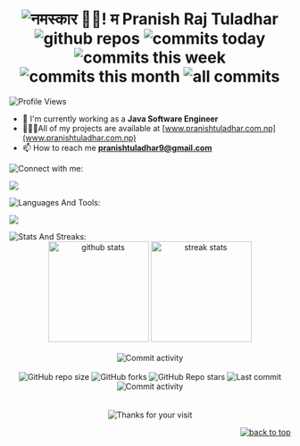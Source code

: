 <!-- <h1 align="center">ज्वजलपा 👋🏿, जिगू नां Pranish Raj Tuladhar खः।</h1> -->

<!-- $${\color{#9f4bff}Connect \space \color{#ffffff}With \space \color{#9f4bff}Me}$$

> text$${\color{#9f4bff}Connect \space \color{#ffffff}With \space \color{#9f4bff}Me}$$

```diff
- text in red
+ text in green
! text in orange
# text in gray
@@ text in purple (and bold)@@
``` -->

<div id="top"></div>

<h1 align="center">
  <img
      src="https://readme-typing-svg.demolab.com?font=Roboto+Slab&color=9f4bff&size=30&center=true&vCenter=true&width=450&lines=Welcome+To+My+Profile;नमस्कार 🙏🏿! म Pranish Raj Tuladhar;A+Devops+Engineer;"
      alt="नमस्कार 🙏🏿! म Pranish Raj Tuladhar"
  />
  <br/>
  <div>
      <!-- <img
        alt="Link to my GitHub"
        src="https://img.shields.io/github/followers/purnasth?style=for-the-badge&labelColor=7E3ACE&color=000000"
      /> -->
    <img
        alt="github repos"
        src="https://badges.strrl.dev/repos/pranish9?color=000000&style=for-the-badge&labelColor=7E3ACE"
    />
   <img
        alt="commits today"
        src="https://badges.strrl.dev/commits/daily/pranish9?color=000000&style=for-the-badge&labelColor=7E3ACE"
    />
    <img
        alt="commits this week"
        src="https://badges.strrl.dev/commits/weekly/pranish9?color=000000&style=for-the-badge&labelColor=7E3ACE"
    />
    <img
        alt="commits this month"
        src="https://badges.strrl.dev/commits/monthly/pranish9?color=000000&style=for-the-badge&labelColor=7E3ACE"
    />
   <img
        alt="all commits"
        src="https://badges.strrl.dev/commits/all/pranish9?color=000000&style=for-the-badge&labelColor=7E3ACE"
    />
  </div>
</h1>

<img
  src="https://komarev.com/ghpvc/?username=pranish9&label=Profile%20views&color=7E3ACE&style=for-the-badge"
  alt="Profile Views"
/>

- 🌱 I'm currently working as a **Java Software Engineer**
- 👨🏿‍💻All of my projects are available at [www.pranishtuladhar.com.np](www.pranishtuladhar.com.np)
- 📫 How to reach me **pranishtuladhar9@gmail.com**

<!-- # $\mathfrak{{\color{#9f4bff}Connect\ with\ me:}}\ $ -->

<!-- $\mathfrak{{\color{#9f4bff}Connect \space \color{#ffffff} with \space \color{#9f4bff} me:}}\ $ -->

<!-- # Connect with me: -->

<img src="https://readme-typing-svg.demolab.com?font=Roboto+Slab&color=9f4bff&size=30&center=true&vCenter=true&width=260&lines=Connect+With+Me+:" alt="Connect with me:"/>

<!-- $${\color{#9f4bff}Connect \space \color{#ffffff}With \space \color{#9f4bff}Me}$$

$${\color{#9f4bff}CONNECT\ WITH\ ME :}$$ -->

<p align="left">
  <a href="https://www.linkedin.com/in/pranish-r-tuladhar-67aa38217" target="blank">
    <img src="https://skillicons.dev/icons?i=linkedin" />
  </a>
</p>

<!-- # ${{\color{#9f4bff}Languages\ and\ Tools:}}\ $ -->

<!-- # $\mathcal{{\color{#9f4bff}Languages\ and\ Tools:}}\ $ -->

<!-- # $\mathbb{{\color{#9f4bff}Languages\ and\ Tools:}}\ $ -->

<!-- # $\mathfrak{{\color{#9f4bff}Languages\ and\ Tools:}}\ $ -->

<!-- # Languages and Tools: -->
<img src="https://readme-typing-svg.demolab.com?font=Roboto+Slab&color=9f4bff&size=30&center=true&vCenter=true&width=315&lines=Languages+And+Tools+:" alt="Languages And Tools:"/>

<img
  src="https://skillicons.dev/icons?i=git,github,html,css,sass,bootstrap,tailwind,js,react,nodejs,php,mysql,c,cpp,py,ps,figma,ae,powerpoint"
/>

<!-- # $\mathfrak{{\color{#9f4bff}Stats\ and\ Streaks:}}\ $ -->

<!-- # Stats and Streaks: -->
<img src="https://readme-typing-svg.demolab.com?font=Roboto+Slab&color=9f4bff&size=30&center=true&vCenter=true&width=270&lines=Stats+And+Streaks+:" alt="Stats And Streaks:"/>

<!--Previous Stats and Streaks-->
<!-- <p>
    <img
    align="center"
    src="https://github-readme-stats.vercel.app/api?username=purnasth&show_icons=true&locale=en&theme=midnight-purple"
    alt="purnasth github stats"
  />
  <img
  align="center"
  src="https://github-readme-streak-stats.herokuapp.com/?user=purnasth&theme=midnight-purple"
    alt="purnasth github streaks"
  />
</p> -->
<!--Previous Stats and Streaks-->
<div align="center">
<!--   <img
    height="180em"
    src="https://github-readme-stats-Carol42.vercel.app/api?username=purnasth&count_private=true&show_icons=true&theme=midnight-purple&hide_border=true&hide_title=true"
    alt="my github stats"
    /> -->
  <img
    height="180em"
    src="https://github-readme-stats-Carol42.vercel.app/api?username=pranish9&count_private=true&show_icons=true&theme=midnight-purple&bg_color=0,130F40,000000&hide_border=true&hide_title=true"
    alt="github stats"
  />
    <img
    height="180em"
    src="https://streak-stats.demolab.com/?user=pranish9&theme=midnight-purple&hide_border=true"
    alt="streak stats"
  />
</div>
<br />
<div align="center">
 <img
    alt="Commit activity"
    src="https://github-profile-trophy.vercel.app/?username=pranish9&theme=darkhub&column=9&no-frame=true&margin-w=15&margin-h=15"
  />
<!--  <img
    alt="Commit activity"
    src="https://github-profile-trophy.vercel.app/?username=purnasth&theme=juicyfresh&column=5&margin-w=15&margin-h=15"
  /> -->
</div>
<br />
<div align="center">
  <img
    alt="GitHub repo size"
    src="https://img.shields.io/github/repo-size/pranish9/pranish9?color=9f4bff&logo=github&style=for-the-badge&logoColor=9f4bff"
  />
  <img
    alt="GitHub forks"
    src="https://img.shields.io/github/forks/pranish9/pranish9?color=9f4bff&logo=github&style=for-the-badge&logoColor=9f4bff"
  />
  <img
    alt="GitHub Repo stars"
    src="https://img.shields.io/github/stars/pranish9/purnasth?color=9f4bff&logo=github&style=for-the-badge&logoColor=9f4bff"
  />
  <img
    alt="Last commit"
    src="https://img.shields.io/github/last-commit/pranish9/pranish9?color=9f4bff&logo=git&logoColor&style=for-the-badge"
  />
  <img
    alt="Commit activity"
    src="https://img.shields.io/github/commit-activity/m/pranish9/pranish9?color=9f4bff&logo=git&logoColor&style=for-the-badge"
  />
</div>
<br />

<!--
<details>
<summary>Click here for a cute surprise! :3</summary>
<img src="https://cat-gifs.cyclic.app">
</details>
-->


<!--
<details align="center">
  <summary>My GitHub stats</summary>
  <br />
  <div align="center">
    <img
      alt="github achievements"
      src="https://github-profile-trophy.vercel.app/?username=purnasth&theme=darkhub&no-frame=true&column=10"
    />
  </div>
  -->
  <!--Most Used Languages-->
  <!-- <img height=180em src="https://github-readme-stats-Carol42.vercel.app/api/top-langs/?username=purnasth&theme=midnight-purple&hide_border=true&layout=compact&custom_title=Most+Used+Languages*&langs_count=10" alt="most used languages" /> -->
  <!--Most Used Languages-->
  <!-- <a href="https://github.com/ryo-ma/github-profile-trophy"> </a> -->

  <!--Github Contributor Stats-->
  <!-- <img
      src="https://github-contributor-stats.vercel.app/api?username=purnasth&&theme=midnight-purple"
      alt="contribution stats"
    /> -->
  <!--Github Contributor Stats-->
  <!--     <sup><b>*Note:</b> Top languages is only a metric of the languages my public code consists of and doesn't reflect experience or skill level.</sup> -->
  <!--
</details>
-->
<br/>

<!--
<details align="center">
  <summary>Profile visitors</summary>
  <br />
  <div align="center">
    <img
      alt="visitors counter"
      src="https://profile-counter.glitch.me/purnasth/count.svg"
    />
  </div>
</details>
-->

<div align="center">
    <img
      alt="Thanks for your visit"
      src="https://readme-typing-svg.demolab.com?font=Roboto+Slab&size=24&pause=1000&color=9f4bff&center=true&vCenter=true&width=635&lines=Thanks+for+your+visit!;Let's+create+something+amazing+together+!;"
    />
</div>

<div align="right">
<!--   <a href="#top"
    ><img
      src="https://img.shields.io/static/v1?label&message=back+to+top&color=7E3ACE&style=flat&logo&hide_border=true&hide_title=true"
      alt="back to top"
  /></a> -->
  
  <a href="#top"
    ><img
      src="https://img.shields.io/badge/Back_To_Top-blueviolet?style=for-the-badge"
      alt="back to top"
  /></a>
</div>
